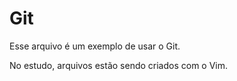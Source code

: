 # Git

Esse arquivo é um exemplo de usar o Git.

No estudo, arquivos estão sendo criados com o Vim.

